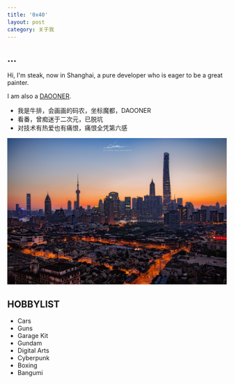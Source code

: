```yaml
---
title: '0x40'
layout: post
category: 关于我
---
```


## ...

Hi, I'm steak, now in Shanghai, a pure developer who is eager to be a great painter. 

I am also a [DAOONER](www.daoone.org).

- 我是牛排，会画画的码农，坐标魔都，DAOONER
- 看番，曾痴迷于二次元，已脱坑
- 对技术有热爱也有痛恨，痛恨全凭第六感

![mainbg](assets/img/mainjpg.jpg)

## HOBBYLIST

- Cars
- Guns
- Garage Kit
- Gundam
- Digital Arts
- Cyberpunk
- Boxing
- Bangumi
